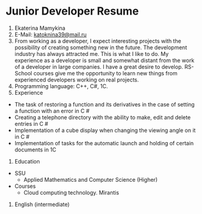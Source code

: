 # Junior Developer Resume
1. Ekaterina Mamykina
1. E-Mail: katoknina39@mail.ru
1. From working as a developer, I expect interesting projects with the possibility of creating something new in the future.
The development industry has always attracted me. This is what I like to do.
My experience as a developer is small and somewhat distant from the work of a developer in large companies. I have a great desire to develop. RS-School courses give me the opportunity to learn new things from experienced developers working on real projects.
1. Programming language: C++, C#, 1C.
1. Experience
  * The task of restoring a function and its derivatives in the case of setting a function with an error in C #
  * Creating a telephone directory with the ability to make, edit and delete entries in C #
  * Implementation of a cube display when changing the viewing angle on it in C #
  * Implementation of tasks for the automatic launch and holding of certain documents in 1C
1. Education
  * SSU
    * Applied Mathematics and Computer Science (Higher)
  * Courses
    * Cloud computing technology. Mirantis
1. English (intermediate)

